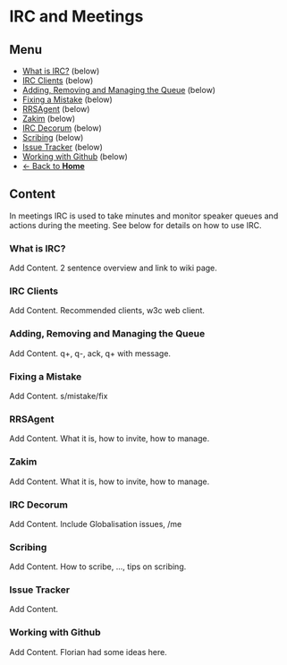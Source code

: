 # IRC and Meetings
## Menu
* [What is IRC?](#) (below)
* [IRC Clients](#) (below)
* [Adding, Removing and Managing the Queue](#) (below)
* [Fixing a Mistake](#) (below)
* [RRSAgent](#) (below)
* [Zakim](#) (below)
* [IRC Decorum](#) (below)
* [Scribing](#) (below)
* [Issue Tracker](#) (below)
* [Working with Github](#) (below)
* [<- Back to **Home**](index.md)

## Content
In meetings IRC is used to take minutes and monitor speaker queues and actions during the meeting. See below for details on how to use IRC.

### What is IRC?
Add Content. 2 sentence overview and link to wiki page.

### IRC Clients
Add Content. Recommended clients, w3c web client.

### Adding, Removing and Managing the Queue
Add Content. q+, q-, ack, q+ with message.

### Fixing a Mistake
Add Content. s/mistake/fix

### RRSAgent
Add Content. What it is, how to invite, how to manage.

### Zakim
Add Content. What it is, how to invite, how to manage.

### IRC Decorum
Add Content. Include Globalisation issues, /me

### Scribing
Add Content. How to scribe, ..., tips on scribing.

### Issue Tracker
Add Content.

### Working with Github
Add Content. Florian had some ideas here.
